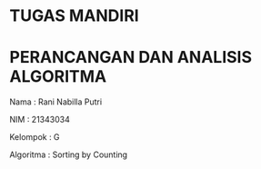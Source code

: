 # TUGAS MANDIRI
# PERANCANGAN DAN ANALISIS ALGORITMA

Nama      : Rani Nabilla Putri

NIM       : 21343034

Kelompok  : G

Algoritma : Sorting by Counting
